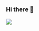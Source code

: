 ### Hi there 👋
<div>
  <img class="disabled-kira-image" src="https://readme-typing-svg.demolab.com?font=Fira+Code&pause=1000&color=F7ED00&background=FF0000&center=true&vCenter=true&multiline=true&repeat=false&width=500&height=215&lines=Il+n'est+pas+de+sauveurs+supr%C3%AAmes%2C;Ni+dieu%2C+ni+C%C3%A9sar%2C+ni+tribun%2C;Producteurs%2C+sauvons-nous+nous-m%C3%AAmes+!;D%C3%A9cr%C3%A9tons+le+salut+commun+!;Pour+que+le+voleur+rende+gorge%2C;Pour+tirer+l'esprit+du+cachot%2C;Soufflons+nous-m%C3%AAmes+notre+forge%2C;Battons+le+fer+quand+il+est+chaud+!">
</div>
